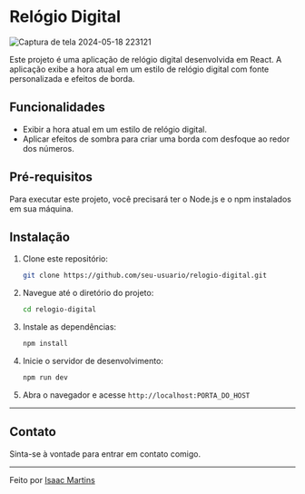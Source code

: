 # Relógio Digital

![Captura de tela 2024-05-18 223121](https://github.com/DevZank/RelogioDigital_React/assets/111926496/97598357-bc6a-4df6-aa5f-334f146fffad)

Este projeto é uma aplicação de relógio digital desenvolvida em React. A aplicação exibe a hora atual em um estilo de relógio digital com fonte personalizada e efeitos de borda.

## Funcionalidades

- Exibir a hora atual em um estilo de relógio digital.
- Aplicar efeitos de sombra para criar uma borda com desfoque ao redor dos números.

## Pré-requisitos

Para executar este projeto, você precisará ter o Node.js e o npm instalados em sua máquina.

## Instalação

1. Clone este repositório:

   ```bash
   git clone https://github.com/seu-usuario/relogio-digital.git

2. Navegue até o diretório do projeto:
    ```bash
    cd relogio-digital
    ```
3. Instale as dependências:
    ```bash
    npm install
    ```
4. Inicie o servidor de desenvolvimento:
    ```bash
    npm run dev
    ```
5. Abra o navegador e acesse `http://localhost:PORTA_DO_HOST`

---

## Contato

Sinta-se à vontade para entrar em contato comigo.

---

Feito por [Isaac Martins](https://www.linkedin.com/in/isaacmjsilva/)
